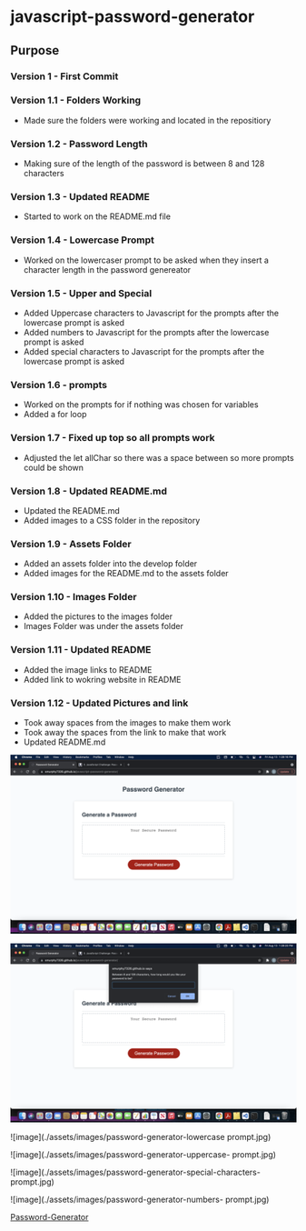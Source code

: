 # javascript-password-generator

## Purpose


### Version 1 - First Commit

### Version 1.1 - Folders Working
* Made sure the folders were working and located in the repositiory

### Version 1.2 - Password Length
* Making sure of the length of the password is between 8 and 128 characters

### Version 1.3 - Updated README
* Started to work on the README.md file

### Version 1.4 - Lowercase Prompt
* Worked on the lowercaser prompt to be asked when they insert a character length in the password genereator

### Version 1.5 - Upper and Special
* Added Uppercase characters to Javascript for the prompts after the lowercase prompt is asked
* Added numbers to Javascript for the prompts after the lowercase prompt is asked
* Added special characters to Javascript for the prompts after the lowercase prompt is asked

### Version 1.6 - prompts
* Worked on the prompts for if nothing was chosen for variables
* Added a for loop

### Version 1.7 - Fixed up top so all prompts work
* Adjusted the let allChar so there was a space between so more prompts could be shown

### Version 1.8 - Updated README.md
* Updated the README.md
* Added images to a CSS folder in the repository

### Version 1.9 - Assets Folder
* Added an assets folder into the develop folder
* Added images for the README.md to the assets folder

### Version 1.10 - Images Folder
* Added the pictures to the images folder
* Images Folder was under the assets folder

### Version 1.11 - Updated README
* Added the image links to README
* Added link to wokring website in README

### Version 1.12 - Updated Pictures and link
* Took away spaces from the images to make them work
* Took away the spaces from the link to make that work
* Updated README.md

![image](./assets/images/password-generator-webpage.jpg)

![image](./assets/images/password-generator-length-prompt.jpg)

![image](./assets/images/password-generator-lowercase prompt.jpg)

![image](./assets/images/password-generator-uppercase- prompt.jpg)

![image](./assets/images/password-generator-special-characters- prompt.jpg)

![image](./assets/images/password-generator-numbers- prompt.jpg)

[Password-Generator](https://smurphy7326.github.io/javascript-password-generator/)